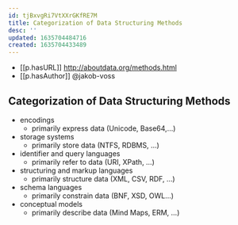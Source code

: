 ```yaml
---
id: tjBxvgRi7VtXXrGKfRE7M
title: Categorization of Data Structuring Methods
desc: ''
updated: 1635704484716
created: 1635704433489
---
```




- [[p.hasURL]] http://aboutdata.org/methods.html
- [[p.hasAuthor]] @jakob-voss

## Categorization of Data Structuring Methods

- encodings
    - primarily express data (Unicode, Base64,…) 
- storage systems
    - primarily store data (NTFS, RDBMS, …) 
- identifier and query languages
    - primarily refer to data (URI, XPath, …) 
- structuring and markup languages
    - primarily structure data (XML, CSV, RDF, …) 
- schema languages
    - primarily constrain data (BNF, XSD, OWL…) 
- conceptual models
    - primarily describe data (Mind Maps, ERM, …) 


